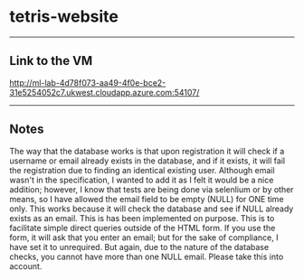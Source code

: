 # tetris-website

----------------
Link to the VM
----------------

http://ml-lab-4d78f073-aa49-4f0e-bce2-31e5254052c7.ukwest.cloudapp.azure.com:54107/


------------
  Notes
------------

The way that the database works is that upon registration it will check if a username
or email already exists in the database, and if it exists, it will fail the registration
due to finding an identical existing user.
Although email wasn't in the specification, I wanted to add it as I felt it would be a nice
addition; however, I know that tests are being done via selenlium or by other means, so I have
allowed the email field to be empty (NULL) for ONE time only. This works because it will check 
the database and see if NULL already exists as an email. This is has been implemented on purpose. 
This is to facilitate simple direct queries outside of the HTML form. If you use the form, it will 
ask that you enter an email; but for the sake of compliance, I have set it to unrequired. But again,
due to the nature of the database checks, you cannot have more than one NULL email. Please take 
this into account.